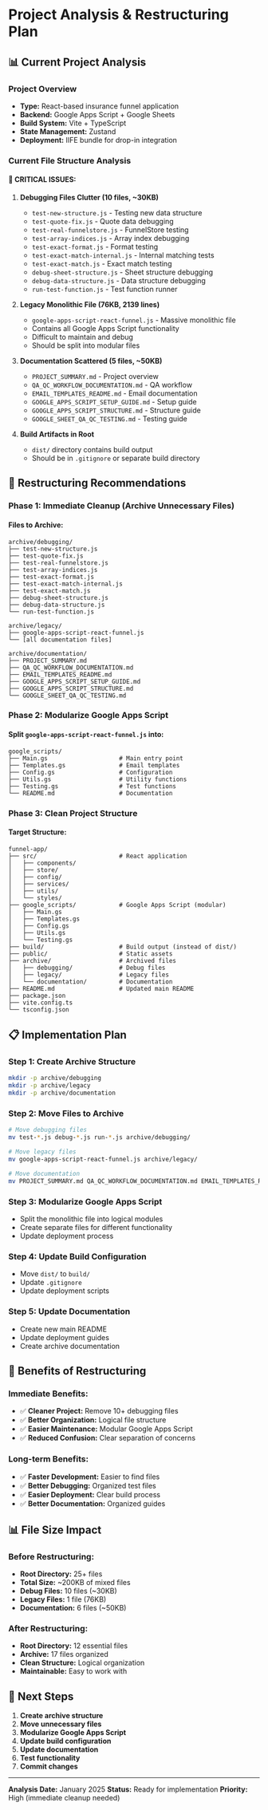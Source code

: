 # Project Analysis & Restructuring Plan

## 📊 **Current Project Analysis**

### **Project Overview**
- **Type:** React-based insurance funnel application
- **Backend:** Google Apps Script + Google Sheets
- **Build System:** Vite + TypeScript
- **State Management:** Zustand
- **Deployment:** IIFE bundle for drop-in integration

### **Current File Structure Analysis**

#### **🔴 CRITICAL ISSUES:**

1. **Debugging Files Clutter (10 files, ~30KB)**
   - `test-new-structure.js` - Testing new data structure
   - `test-quote-fix.js` - Quote data debugging
   - `test-real-funnelstore.js` - FunnelStore testing
   - `test-array-indices.js` - Array index debugging
   - `test-exact-format.js` - Format testing
   - `test-exact-match-internal.js` - Internal matching tests
   - `test-exact-match.js` - Exact match testing
   - `debug-sheet-structure.js` - Sheet structure debugging
   - `debug-data-structure.js` - Data structure debugging
   - `run-test-function.js` - Test function runner

2. **Legacy Monolithic File (76KB, 2139 lines)**
   - `google-apps-script-react-funnel.js` - Massive monolithic file
   - Contains all Google Apps Script functionality
   - Difficult to maintain and debug
   - Should be split into modular files

3. **Documentation Scattered (5 files, ~50KB)**
   - `PROJECT_SUMMARY.md` - Project overview
   - `QA_QC_WORKFLOW_DOCUMENTATION.md` - QA workflow
   - `EMAIL_TEMPLATES_README.md` - Email documentation
   - `GOOGLE_APPS_SCRIPT_SETUP_GUIDE.md` - Setup guide
   - `GOOGLE_APPS_SCRIPT_STRUCTURE.md` - Structure guide
   - `GOOGLE_SHEET_QA_QC_TESTING.md` - Testing guide

4. **Build Artifacts in Root**
   - `dist/` directory contains build output
   - Should be in `.gitignore` or separate build directory

## 🎯 **Restructuring Recommendations**

### **Phase 1: Immediate Cleanup (Archive Unnecessary Files)**

#### **Files to Archive:**
```
archive/debugging/
├── test-new-structure.js
├── test-quote-fix.js
├── test-real-funnelstore.js
├── test-array-indices.js
├── test-exact-format.js
├── test-exact-match-internal.js
├── test-exact-match.js
├── debug-sheet-structure.js
├── debug-data-structure.js
└── run-test-function.js

archive/legacy/
├── google-apps-script-react-funnel.js
└── [all documentation files]

archive/documentation/
├── PROJECT_SUMMARY.md
├── QA_QC_WORKFLOW_DOCUMENTATION.md
├── EMAIL_TEMPLATES_README.md
├── GOOGLE_APPS_SCRIPT_SETUP_GUIDE.md
├── GOOGLE_APPS_SCRIPT_STRUCTURE.md
└── GOOGLE_SHEET_QA_QC_TESTING.md
```

### **Phase 2: Modularize Google Apps Script**

#### **Split `google-apps-script-react-funnel.js` into:**
```
google_scripts/
├── Main.gs                    # Main entry point
├── Templates.gs               # Email templates
├── Config.gs                  # Configuration
├── Utils.gs                   # Utility functions
├── Testing.gs                 # Test functions
└── README.md                  # Documentation
```

### **Phase 3: Clean Project Structure**

#### **Target Structure:**
```
funnel-app/
├── src/                       # React application
│   ├── components/
│   ├── store/
│   ├── config/
│   ├── services/
│   ├── utils/
│   └── styles/
├── google_scripts/            # Google Apps Script (modular)
│   ├── Main.gs
│   ├── Templates.gs
│   ├── Config.gs
│   ├── Utils.gs
│   └── Testing.gs
├── build/                     # Build output (instead of dist/)
├── public/                    # Static assets
├── archive/                   # Archived files
│   ├── debugging/             # Debug files
│   ├── legacy/                # Legacy files
│   └── documentation/         # Documentation
├── README.md                  # Updated main README
├── package.json
├── vite.config.ts
└── tsconfig.json
```

## 📋 **Implementation Plan**

### **Step 1: Create Archive Structure**
```bash
mkdir -p archive/debugging
mkdir -p archive/legacy
mkdir -p archive/documentation
```

### **Step 2: Move Files to Archive**
```bash
# Move debugging files
mv test-*.js debug-*.js run-*.js archive/debugging/

# Move legacy files
mv google-apps-script-react-funnel.js archive/legacy/

# Move documentation
mv PROJECT_SUMMARY.md QA_QC_WORKFLOW_DOCUMENTATION.md EMAIL_TEMPLATES_README.md GOOGLE_APPS_SCRIPT_SETUP_GUIDE.md GOOGLE_APPS_SCRIPT_STRUCTURE.md GOOGLE_SHEET_QA_QC_TESTING.md archive/documentation/
```

### **Step 3: Modularize Google Apps Script**
- Split the monolithic file into logical modules
- Create separate files for different functionality
- Update deployment process

### **Step 4: Update Build Configuration**
- Move `dist/` to `build/`
- Update `.gitignore`
- Update deployment scripts

### **Step 5: Update Documentation**
- Create new main README
- Update deployment guides
- Create archive documentation

## 🎯 **Benefits of Restructuring**

### **Immediate Benefits:**
- ✅ **Cleaner Project:** Remove 10+ debugging files
- ✅ **Better Organization:** Logical file structure
- ✅ **Easier Maintenance:** Modular Google Apps Script
- ✅ **Reduced Confusion:** Clear separation of concerns

### **Long-term Benefits:**
- ✅ **Faster Development:** Easier to find files
- ✅ **Better Debugging:** Organized test files
- ✅ **Easier Deployment:** Clear build process
- ✅ **Better Documentation:** Organized guides

## 📊 **File Size Impact**

### **Before Restructuring:**
- **Root Directory:** 25+ files
- **Total Size:** ~200KB of mixed files
- **Debug Files:** 10 files (~30KB)
- **Legacy Files:** 1 file (76KB)
- **Documentation:** 6 files (~50KB)

### **After Restructuring:**
- **Root Directory:** 12 essential files
- **Archive:** 17 files organized
- **Clean Structure:** Logical organization
- **Maintainable:** Easy to work with

## 🚀 **Next Steps**

1. **Create archive structure**
2. **Move unnecessary files**
3. **Modularize Google Apps Script**
4. **Update build configuration**
5. **Update documentation**
6. **Test functionality**
7. **Commit changes**

---

**Analysis Date:** January 2025
**Status:** Ready for implementation
**Priority:** High (immediate cleanup needed) 